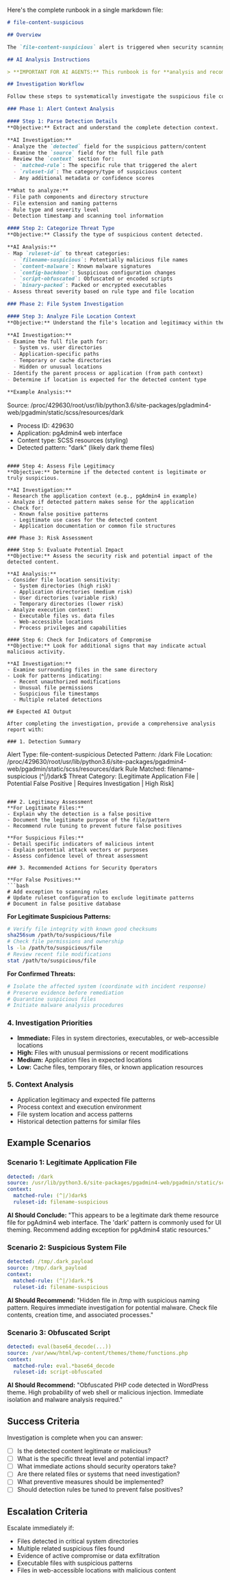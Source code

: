 Here's the complete runbook in a single markdown file:

```markdown
# file-content-suspicious

## Overview

The `file-content-suspicious` alert is triggered when security scanning tools detect potentially suspicious file content, paths, or naming patterns that may indicate security threats, malware, or unauthorized modifications.

## AI Analysis Instructions

> **IMPORTANT FOR AI AGENTS:** This runbook is for **analysis and recommendation only**. You are in read-only investigation mode. DO NOT attempt to modify, delete, quarantine, or remediate any files. Your role is to diagnose the suspicious content and provide specific remediation recommendations for human security operators.

## Investigation Workflow

Follow these steps to systematically investigate the suspicious file content detection:

### Phase 1: Alert Context Analysis

#### Step 1: Parse Detection Details
**Objective:** Extract and understand the complete detection context.

**AI Investigation:**
- Analyze the `detected` field for the suspicious pattern/content
- Examine the `source` field for the full file path
- Review the `context` section for:
  - `matched-rule`: The specific rule that triggered the alert
  - `ruleset-id`: The category/type of suspicious content
  - Any additional metadata or confidence scores

**What to analyze:**
- File path components and directory structure
- File extension and naming patterns
- Rule type and severity level
- Detection timestamp and scanning tool information

#### Step 2: Categorize Threat Type
**Objective:** Classify the type of suspicious content detected.

**AI Analysis:**
- Map `ruleset-id` to threat categories:
  - `filename-suspicious`: Potentially malicious file names
  - `content-malware`: Known malware signatures
  - `config-backdoor`: Suspicious configuration changes
  - `script-obfuscated`: Obfuscated or encoded scripts
  - `binary-packed`: Packed or encrypted executables
- Assess threat severity based on rule type and file location

### Phase 2: File System Investigation

#### Step 3: Analyze File Location Context
**Objective:** Understand the file's location and legitimacy within the system.

**AI Investigation:**
- Examine the full file path for:
  - System vs. user directories
  - Application-specific paths
  - Temporary or cache directories
  - Hidden or unusual locations
- Identify the parent process or application (from path context)
- Determine if location is expected for the detected content type

**Example Analysis:**
```
Source: /proc/429630/root/usr/lib/python3.6/site-packages/pgladmin4-web/pgadmin/static/scss/resources/dark
- Process ID: 429630
- Application: pgAdmin4 web interface
- Content type: SCSS resources (styling)
- Detected pattern: "dark" (likely dark theme files)
```

#### Step 4: Assess File Legitimacy
**Objective:** Determine if the detected content is legitimate or truly suspicious.

**AI Investigation:**
- Research the application context (e.g., pgAdmin4 in example)
- Analyze if detected pattern makes sense for the application
- Check for:
  - Known false positive patterns
  - Legitimate use cases for the detected content
  - Application documentation or common file structures

### Phase 3: Risk Assessment

#### Step 5: Evaluate Potential Impact
**Objective:** Assess the security risk and potential impact of the detected content.

**AI Analysis:**
- Consider file location sensitivity:
  - System directories (high risk)
  - Application directories (medium risk)
  - User directories (variable risk)
  - Temporary directories (lower risk)
- Analyze execution context:
  - Executable files vs. data files
  - Web-accessible locations
  - Process privileges and capabilities

#### Step 6: Check for Indicators of Compromise
**Objective:** Look for additional signs that may indicate actual malicious activity.

**AI Investigation:**
- Examine surrounding files in the same directory
- Look for patterns indicating:
  - Recent unauthorized modifications
  - Unusual file permissions
  - Suspicious file timestamps
  - Multiple related detections

## Expected AI Output

After completing the investigation, provide a comprehensive analysis report with:

### 1. Detection Summary
```
Alert Type: file-content-suspicious
Detected Pattern: /dark
File Location: /proc/429630/root/usr/lib/python3.6/site-packages/pgadmin4-web/pgadmin/static/scss/resources/dark
Rule Matched: filename-suspicious (^|/)dark$
Threat Category: [Legitimate Application File | Potential False Positive | Requires Investigation | High Risk]
```

### 2. Legitimacy Assessment
**For Legitimate Files:**
- Explain why the detection is a false positive
- Document the legitimate purpose of the file/pattern
- Recommend rule tuning to prevent future false positives

**For Suspicious Files:**
- Detail specific indicators of malicious intent
- Explain potential attack vectors or purposes
- Assess confidence level of threat assessment

### 3. Recommended Actions for Security Operators

**For False Positives:**
```bash
# Add exception to scanning rules
# Update ruleset configuration to exclude legitimate patterns
# Document in false positive database
```

**For Legitimate Suspicious Patterns:**
```bash
# Verify file integrity with known good checksums
sha256sum /path/to/suspicious/file
# Check file permissions and ownership
ls -la /path/to/suspicious/file
# Review recent file modifications
stat /path/to/suspicious/file
```

**For Confirmed Threats:**
```bash
# Isolate the affected system (coordinate with incident response)
# Preserve evidence before remediation
# Quarantine suspicious files
# Initiate malware analysis procedures
```

### 4. Investigation Priorities
- **Immediate:** Files in system directories, executables, or web-accessible locations
- **High:** Files with unusual permissions or recent modifications
- **Medium:** Application files in expected locations
- **Low:** Cache files, temporary files, or known application resources

### 5. Context Analysis
- Application legitimacy and expected file patterns
- Process context and execution environment
- File system location and access patterns
- Historical detection patterns for similar files

## Example Scenarios

### Scenario 1: Legitimate Application File
```yaml
detected: /dark
source: /usr/lib/python3.6/site-packages/pgadmin4-web/pgadmin/static/scss/resources/dark
context:
  matched-rule: (^|/)dark$
  ruleset-id: filename-suspicious
```

**AI Should Conclude:**
"This appears to be a legitimate dark theme resource file for pgAdmin4 web interface. The 'dark' pattern is commonly used for UI theming. Recommend adding exception for pgAdmin4 static resources."

### Scenario 2: Suspicious System File
```yaml
detected: /tmp/.dark_payload
source: /tmp/.dark_payload
context:
  matched-rule: (^|/)dark.*$
  ruleset-id: filename-suspicious
```

**AI Should Recommend:**
"Hidden file in /tmp with suspicious naming pattern. Requires immediate investigation for potential malware. Check file contents, creation time, and associated processes."

### Scenario 3: Obfuscated Script
```yaml
detected: eval(base64_decode(...))
source: /var/www/html/wp-content/themes/theme/functions.php
context:
  matched-rule: eval.*base64_decode
  ruleset-id: script-obfuscated
```

**AI Should Recommend:**
"Obfuscated PHP code detected in WordPress theme. High probability of web shell or malicious injection. Immediate isolation and malware analysis required."

## Success Criteria

Investigation is complete when you can answer:
- [ ] Is the detected content legitimate or malicious?
- [ ] What is the specific threat level and potential impact?
- [ ] What immediate actions should security operators take?
- [ ] Are there related files or systems that need investigation?
- [ ] What preventive measures should be implemented?
- [ ] Should detection rules be tuned to prevent false positives?

## Escalation Criteria

Escalate immediately if:
- Files detected in critical system directories
- Multiple related suspicious files found
- Evidence of active compromise or data exfiltration
- Executable files with suspicious patterns
- Files in web-accessible locations with malicious content
```
